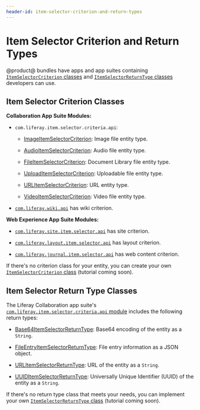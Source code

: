 ```yaml
---
header-id: item-selector-criterion-and-return-types
---
```


# Item Selector Criterion and Return Types

@product@ bundles have apps and app suites containing [`ItemSelectorCriterion` classes](@app-ref@/collaboration/latest/javadocs/com/liferay/item/selector/ItemSelectorCriterion.html)
and [`ItemSelectorReturnType` classes](@app-ref@/collaboration/latest/javadocs/com/liferay/item/selector/ItemSelectorReturnType.html)
developers can use. 

## Item Selector Criterion Classes

**Collaboration App Suite Modules:**

- `com.liferay.item.selector.criteria.api`:

    -   [ImageItemSelectorCriterion](@app-ref@/collaboration/latest/javadocs/com/liferay/item/selector/criteria/image/criterion/ImageItemSelectorCriterion.html):
        Image file entity type.

    -   [AudioItemSelectorCriterion](@app-ref@/collaboration/latest/javadocs/com/liferay/item/selector/criteria/audio/criterion/AudioItemSelectorCriterion.html):
        Audio file entity type.

    -   [FileItemSelectorCriterion](@app-ref@/collaboration/latest/javadocs/com/liferay/item/selector/criteria/criteria/file/criterion/FileItemSelectorCriterion.html):
        Document Library file entity type.

    -   [UploadItemSelectorCriterion](@app-ref@/collaboration/latest/javadocs/com/liferay/item/selector/criteria/upload/criterion/UploadItemSelectorCriterion.html):
        Uploadable file entity type.

    -   [URLItemSelectorCriterion](@app-ref@/collaboration/latest/javadocs/com/liferay/item/selector/criteria/url/criterion/URLItemSelectorCriterion.html):
        URL entity type.

    -   [VideoItemSelectorCriterion](@app-ref@/collaboration/latest/javadocs/com/liferay/item/selector/criteria/video/criterion/VideoItemSelectorCriterion.html):
        Video file entity type.

-   [`com.liferay.wiki.api`](@app-ref@/collaboration/latest/javadocs/com/liferay/wiki/item/selector/criterion/package-summary.html) has wiki criterion.
 
**Web Experience App Suite Modules:**

-   [`com.liferay.site.item.selector.api`](@app-ref@/web-experience/latest/javadocs/com/liferay/site/item/selector/criterion/package-summary.html) has site criterion. 

-   [`com.liferay.layout.item.selector.api`](@app-ref@/web-experience/latest/javadocs/com/liferay/layout/item/selector/criterion/package-summary.html) has layout criterion.

-   [`com.liferay.journal.item.selector.api`](@app-ref@/web-experience/latest/javadocs/com/liferay/journal/item/selector/criterion/package-summary.html) has web content criterion.

If there's no criterion class for your entity, you can create your
own [`ItemSelectorCriterion` class](@app-ref@/collaboration/latest/javadocs/com/liferay/item/selector/ItemSelectorCriterion.html)
(tutorial coming soon).

## Item Selector Return Type Classes

The Liferay Collaboration app suite's [`com.liferay.item.selector.criteria.api` module](@app-ref@/collaboration/latest/javadocs/com/liferay/item/selector/criteria/package-summary.html)
includes the following return types:

-   [Base64ItemSelectorReturnType](@app-ref@/collaboration/latest/javadocs/com/liferay/item/selector/criteria/Base64ItemSelectorReturnType.html):
    Base64 encoding of the entity as a `String`.
 
-   [FileEntryItemSelectorReturnType](@app-ref@/collaboration/latest/javadocs/com/liferay/item/selector/criteria/FileEntryItemSelectorReturnType.html):
    File entry information as a JSON object.

-   [URLItemSelectorReturnType](@app-ref@/collaboration/latest/javadocs/com/liferay/item/selector/criteria/URLItemSelectorReturnType.html):
    URL of the entity as a `String`.

-   [UUIDItemSelectorReturnType](@app-ref@/collaboration/latest/javadocs/com/liferay/item/selector/criteria/UUIDItemSelectorReturnType.html):
    Universally Unique Identifier (UUID) of the entity as a `String`.

If there's no return type class that meets your needs, you can implement your
own [`ItemSelectorReturnType` class](@app-ref@/collaboration/latest/javadocs/com/liferay/item/selector/ItemSelectorReturnType.html)
(tutorial coming soon).
